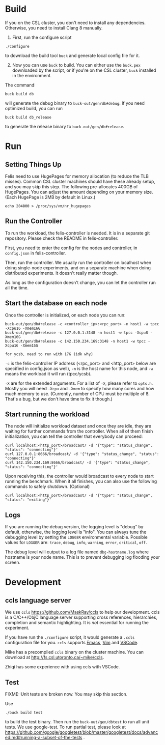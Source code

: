Build
=====

If you on the CSL cluster, you don't need to install any
dependencies. Otherwise, you need to install Clang 8 manually.

1. First, run the configure script

```
./configure
```

to download the build tool `buck` and generate local config file for it.

2. Now you can use `buck` to build. You can either use the `buck.pex`
downloaded by the script, or if you're on the CSL cluster, `buck`
installed in the environment.

The command

```
buck build db
```

will generate the debug binary to `buck-out/gen/db#debug`. If you need
optimized build, you can run

```
buck build db_release
```

to generate the release binary to `buck-out/gen/db#release`.


Run
===

Setting Things Up
-----------------

Felis need to use HugePages for memory allocation (to reduce
the TLB misses). Common CSL cluster machines should have these already
setup, and you may skip this step. The following pre-allocates 400GB
of HugePages. You can adjust the amount depending on your memory
size. (Each HugePage is 2MB by default in Linux.)

```
echo 204800 > /proc/sys/vm/nr_hugepages
```

Run the Controller
----------------

To run the workload, the felis-controller is needed. It is in a separate
git repository. Please check the README in felis-controller.

First, you need to enter the config for the nodes and controller, in
`config.json` in felis-controller.

Then, run the controller. We usually run the controller on localhost
when doing single-node experiments, and on a separate machine when
doing distributed experiments. It doesn't really matter though.

As long as the configuration doesn't change, you can let the controller
run all the time.

Start the database on each node
-------------------------------

Once the controller is initialized, on each node you can run:

```
buck-out/gen/db#release -c <controller_ip>:<rpc_port> -n host1 -w tpcc -Xcpu16 -Xmem16G
buck-out/gen/db#release -c 127.0.0.1:3148 -n host1 -w tpcc -Xcpu8 -Xmem16G
buck-out/gen/db#release -c 142.150.234.169:3148 -n host1 -w tpcc -Xcpu16 -Xmem16G

for ycsb, need to run with 17G (idk why)
```

`-c` is the felis-controller IP address (<rpc_port> and <http_port>
below are specified in config.json as well), `-n` is the host name for
this node, and `-w` means the workload it will run (tpcc/ycsb).

`-X` are for the extended arguments. For a list of `-X`, please refer
to `opts.h`. Mostly you will need `-Xcpu` and `-Xmem` to specify how
many cores and how much memory to use. (Currently, number of CPU must
be multiple of 8. That's a bug, but we don't have time to fix it
though.)

Start running the workload
--------------------------

The node will initialize workload dataset and once they are idle, they
are waiting for further commands from the controller. When all of them
finish initialization, you can tell the controller that everybody can
proceed:

```
curl localhost:<http_port>/broadcast/ -d '{"type": "status_change", "status": "connecting"}'
curl 127.0.0.1:8666/broadcast/ -d '{"type": "status_change", "status": "connecting"}'
curl 142.150.234.169:8666/broadcast/ -d '{"type": "status_change", "status": "connecting"}'
```

Upon receiving this, the controller would broadcast to every node to
start running the benchmark. When it all finishes, you can also use the
following commands to safely shutdown. (Optional)

```
curl localhost:<http_port>/broadcast/ -d '{"type": "status_change", "status": "exiting"}'
```

Logs
----

If you are running the debug version, the logging level is "debug" by
default, otherwise, the logging level is "info". You can always tune
the debugging level by setting the `LOGGER` environmental
variable. Possible values for `LOGGER` are: `trace`, `debug`, `info`,
`warning`, `error`, `critical`, `off`.

The debug level will output to a log file named `dbg-hostname.log`
where hostname is your node name. This is to prevent debugging log
flooding your screen.


Development
===========

ccls language server
--------------------

We use `ccls` <https://github.com/MaskRay/ccls> to help our development.
ccls is a C/C++/ObjC language server supporting cross references,
hierarchies, completion and semantic highlighting. It is *not* essential
for running the experiment.

If you have run the `./configure` script, it would generate a `.ccls`
configuration file for you. `ccls` supports
[Emacs](https://github.com/MaskRay/ccls/wiki/lsp-mode),
[Vim](https://github.com/MaskRay/ccls/wiki/vim-lsp) and
[VSCode](https://github.com/MaskRay/ccls/wiki/Visual-Studio-Code).

Mike has a precompiled `ccls` binary on the cluster machine. You can
download at <http://fs.csl.utoronto.ca/~mike/ccls>.

Zhiqi has some experience with using ccls with VSCode.


Test
----

FIXME: Unit tests are broken now. You may skip this section.

Use

```
./buck build test
```

to build the test binary. Then run the `buck-out/gen/dbtest` to run
all unit tests. We use google-test. To run partial test, please look
at
https://github.com/google/googletest/blob/master/googletest/docs/advanced.md#running-a-subset-of-the-tests
.
